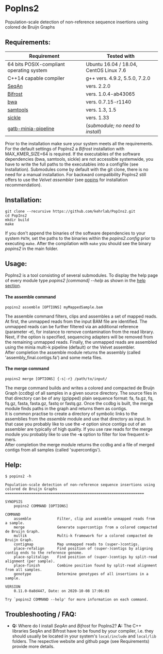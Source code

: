 # PopIns2
Population-scale detection of non-reference sequence insertions using colored de Bruijn Graphs

## Requirements:

| Requirement | Tested with |
| --- | --- |
| 64 bits POSIX-compliant operating system | Ubuntu 16.04 / 18.04, CentOS Linux 7.6 |
| C++14 capable compiler | g++ vers. 4.9.2, 5.5.0, 7.2.0 |
| [SeqAn](https://www.seqan.de/) | vers. 2.2.0 |
| [Bifrost](https://github.com/pmelsted/bfgraph) | vers. 1.0.4-ab43065 |
| [bwa](https://github.com/lh3/bwa) | vers. 0.7.15-r1140 |
| [samtools](https://github.com/samtools/samtools) | vers. 1.3, 1.5 |
| [sickle](https://github.com/najoshi/sickle) | vers. 1.33 |
| [gatb-minia-pipeline](https://github.com/Krannich479/gatb-minia-pipeline) | (*submodule; no need to install*) |

Prior to the installation make sure your system meets all the requirements. For the default settings of PopIns2 a *Bifrost* installation with MAX_KMER_SIZE=64 is required. If the executables of the software dependencies (bwa, samtools, sickle) are not accessible systemwide, you have to write the full paths to the executables into a configfile (see Installation). Submodules come by default with the git clone, there is no need for a manual installation. For backward compatibility PopIns2 still offers to use the *Velvet assembler* (see [popins](https://github.com/bkehr/popins) for installation recommendation).

## Installation:

```
git clone --recursive https://github.com/kehrlab/PopIns2.git
cd PopIns2
mkdir build
make
```

If you don't append the binaries of the software dependencies to your system `PATH`, set the paths to the binaries within the *popins2.config* prior to executing `make`. After the compilation with `make` you should see the binary *popins2* in the main folder.

## Usage:

PopIns2 is a tool consisting of several submodules. To display the help page of every module type _popins2 [command] --help_ as shown in the [help section](#help). 

#### The assemble command
```
popins2 assemble [OPTIONS] myMappedSample.bam
```
The assemble command filters, clips and assembles a set of mapped reads. At first, the unmapped reads from the input BAM file are identified.
The unmapped reads can be further filtered via an additional reference (parameter __-r__), for instance to remove contamination from the read library.
Next, if the option is specified, sequencing adapters will be removed from the remaining unmapped reads.
Finally, the unmapped reads are assembled using the minia multi-k pipeline (default) or the Velvet assembler. \
After completion the assemble module returns the assembly (called 'assembly_final.contigs.fa') and some meta files.

#### The merge command
```
popins2 merge [OPTIONS] {-s|-r} /path/to/input/
```
The merge command builds and writes a colored and compacted de Bruijn Graph (ccdbg) of all samples in a given source directory.
The source files in that directory can be of any (gzipped) plain sequence format: fa, fa.gz, fq, fq.gz, fasta, fasta.gz, fastq or fastq.gz.
Once the ccdbg is built, the merge module finds paths in the graph and returns them as contigs. \
It is common practise to create a directory of symbolic links to the assemblies from the _assemble_ module and use that directory as input.
In that case you probably like to use the __-r__ option since contigs out of an assembler are typically of high quality.
If you use raw reads for the merge module you probably like to use the __-s__ option to filter for low frequent k-mers. \
After completion the merge module returns the ccdbg and a file of merged contigs from all samples (called 'supercontigs').

## Help:

```
$ popins2 -h

Population-scale detection of non-reference sequence insertions using colored de Bruijn Graphs
================================================================

SYNOPSIS
    popins2 COMMAND [OPTIONS]

COMMAND
    assemble            Filter, clip and assemble unmapped reads from a sample.
    merge               Generate supercontigs from a colored compacted de Bruijn Graph.
    multik              Multi-k framework for a colored compacted de Bruijn Graph.
    contigmap           Map unmapped reads to (super-)contigs.
    place-refalign      Find position of (super-)contigs by aligning contig ends to the reference genome.
    place-splitalign    Find position of (super-)contigs by split-read alignment (per sample).
    place-finish        Combine position found by split-read alignment from all samples.
    genotype            Determine genotypes of all insertions in a sample.

VERSION
    0.11.0-0a8d447, Date: on 2020-10-08 17:06:03

Try `popins2 COMMAND --help' for more information on each command.

```

## Troubleshooting / FAQ:

- **Q:** Where do I install _SeqAn_ and _Bifrost_ for PopIns2? **A:** The C++ libraries SeqAn and Bifrost have to be found by your compiler, i.e. they should usually be located in your system's `local/include` and `local/lib` folders. The respective website and github page (see Requirements) provide more details.
